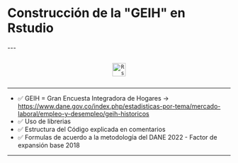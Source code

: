 <p align="center"> 
  <h1> Construcción de la "GEIH" en Rstudio </h1>
</p>
---

<p align="center">
  <code><img height="30" alt="Rstudio" HSPACE="12" VSPACE="12" src="https://raw.githubusercontent.com/TheHakoDrako/thehakodrako.github.io/main/images/Rst.png"></code>
</p>

---

- ✅ GEIH = Gran Encuesta Integradora de Hogares -> https://www.dane.gov.co/index.php/estadisticas-por-tema/mercado-laboral/empleo-y-desempleo/geih-historicos
- ✅ Uso de librerias
- ✅ Estructura del Código explicada en comentarios
- ✅ Formulas de acuerdo a la metodología del DANE 2022 - Factor de expansión base 2018

---
